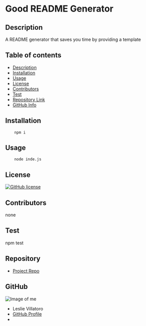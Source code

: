 
# **Good README Generator**

## Description 
A README generator that saves you time by providing a template
## Table of contents
- [Description](#Description)
- [Installation](#Installation)
- [Usage](#Usage)
- [License](#License)
- [Contributors](#Contributors)
- [Test](#Test)
- [Repository Link](#Repository)
- [GitHub Info](#GitHub) 
## Installation
        npm i
## Usage
        node inde.js
## License
[![GitHub license](https://img.shields.io/github/license/Naereen/StrapDown.js.svg)](https://github.com/Naereen/StrapDown.js/blob/master/LICENSE)
## Contributors
none
## Test
npm test
## Repository
- [Project Repo](github.com/leslievill)
## GitHub
![Image of me](https://avatars2.githubusercontent.com/u/70175141?v=4)
- Leslie Villatoro
- [GitHub Profile](https://github.com/leslievill)
- <null>
